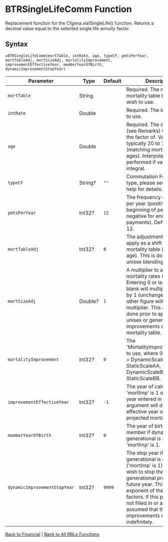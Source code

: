 # BTRSingleLifeComm Function

Replacement function for the Cfgena.xla!SingleLife() function.  Returns a decimal value equal to the selected single life annuity factor.

## Syntax

```excel
=BTRSingleLifeComm(mortTable, intRate, age, typeCF, pmtsPerYear, mortTableAdj, mortSizeAdj, mortalityImprovement, improvementEffectiveYear, memberYearOfBirth, dynamicImprovementStopYear)
```

Parameter | Type | Default | Description
---|---|---|---
`mortTable` | String |  | Required.  The name of the mortality table that you wish to use.
`intRate` | Double |  | Required.  The interest rate to use.
`age` | Double |  | Required.  The current age (see Remarks) to calculate the factor of. Value is typically 20 to 110 (matching mortality table ages). Interpolation is performed if value is not integral.
`typeCF` | String? | `""` | Commutation Function (CF) type, please see CFGENA help for details.
`pmtsPerYear` | Int32? | `12` | The frequency of payments per year (positive for beginning of period or negative for end of period payments).  Default value is 12.
`mortTableAdj` | Int32? | `0` | The adjustment years to apply as a shift to the mortality table (not the age). This is done before unisex blending.
`mortSizeAdj` | Double? | `1` | A multiplier to adjust the mortality rates (qx). Entering 0 or leaving it blank will multiply the rates by 1 (unchanged). Any other figure will serve as a multiplier. This action is done prior to applying unisex or generational improvements on the mortality table.
`mortalityImprovement` | Int32? | `0` | The 'MortalityImprovementType' to use, where 0 = Disable, 1 = DynamicScaleAA, 2 = StaticScaleAA, 31 = DynamicScaleBB, and 32 = StaticScaleBB.
`improvementEffectiveYear` | Int32? | `-1` | The year of calculation if 'mortImp' is 1 or 2. The year entered in this argument will determine the effective year of the projected mortality table.
`memberYearOfBirth` | Int32? | `0` | The year of birth for the member if dynamic generational is enabled 'mortImp' is 1.
`dynamicImprovementStopYear` | Int32? | `9999` | The stop year if dynamic generational is enabled ('mortImp' is 1) and you wish to stop the generational projection at a future year. This caps the exponent of the projection factors. If this parameter is not filled in or a '0' then it is assumed that the improvements continue indefinitely.

[Back to Financial](Readme.md) | [Back to All RBLe Functions](..\RBLe.md#function-documentation)